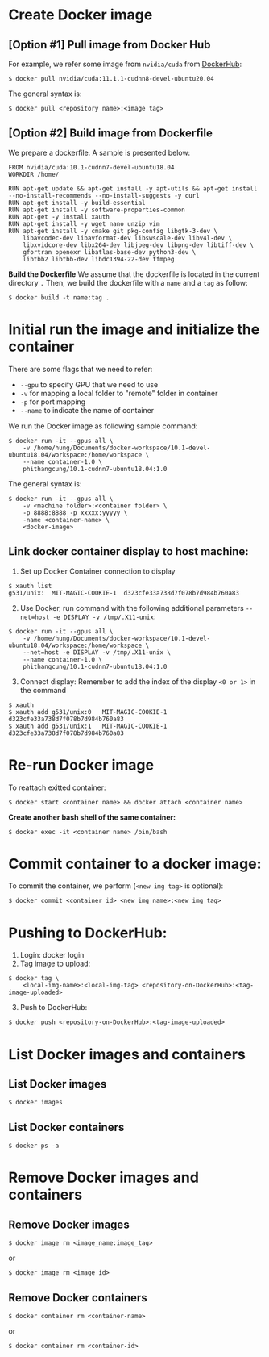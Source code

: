 # Create Docker image
## [Option #1] Pull image from Docker Hub
For example, we refer some image from `nvidia/cuda` from [DockerHub](https://hub.docker.com/r/nvidia/cuda):
```
$ docker pull nvidia/cuda:11.1.1-cudnn8-devel-ubuntu20.04
```
The general syntax is:
```
$ docker pull <repository name>:<image tag>
```

## [Option #2] Build image from Dockerfile
We prepare a dockerfile. A sample is presented below:
```
FROM nvidia/cuda:10.1-cudnn7-devel-ubuntu18.04
WORKDIR /home/

RUN apt-get update && apt-get install -y apt-utils && apt-get install --no-install-recommends --no-install-suggests -y curl
RUN apt-get install -y build-essential
RUN apt-get install -y software-properties-common
RUN apt-get -y install xauth
RUN apt-get install -y wget nano unzip vim
RUN apt-get install -y cmake git pkg-config libgtk-3-dev \
    libavcodec-dev libavformat-dev libswscale-dev libv4l-dev \
    libxvidcore-dev libx264-dev libjpeg-dev libpng-dev libtiff-dev \
    gfortran openexr libatlas-base-dev python3-dev \
    libtbb2 libtbb-dev libdc1394-22-dev ffmpeg
```
**Build the Dockerfile**
We assume that the dockerfile is located in the current directory `.`
Then, we build the dockerfile with a `name` and a `tag` as follow:
```
$ docker build -t name:tag .
```

# Initial run the image and initialize the container
There are some flags that we need to refer:
+ `--gpu` to specify GPU that we need to use
+ `-v` for mapping a local folder to "remote" folder in container
+ `-p` for port mapping
+ `--name` to indicate the name of container

We run the Docker image as following sample command:
```
$ docker run -it --gpus all \
	-v /home/hung/Documents/docker-workspace/10.1-devel-ubuntu18.04/workspace:/home/workspace \
	--name container-1.0 \
	phithangcung/10.1-cudnn7-ubuntu18.04:1.0
```
The general syntax is:
```
$ docker run -it --gpus all \
    -v <machine folder>:<container folder> \
    -p 8888:8888 -p xxxxx:yyyyy \
    -name <container-name> \
    <docker-image>
```


## Link docker container display to host machine:

1. Set up Docker Container connection to display
```
$ xauth list
g531/unix:  MIT-MAGIC-COOKIE-1  d323cfe33a738d7f078b7d984b760a83
```

2. Use Docker, run command with the following additional parameters `--net=host -e DISPLAY -v /tmp/.X11-unix`:
```
$ docker run -it --gpus all \
	-v /home/hung/Documents/docker-workspace/10.1-devel-ubuntu18.04/workspace:/home/workspace \
	--net=host -e DISPLAY -v /tmp/.X11-unix \
	--name container-1.0 \
	phithangcung/10.1-cudnn7-ubuntu18.04:1.0
```

3. Connect display: Remember to add the index of the display `<0 or 1>` in the command
```
$ xauth
$ xauth add g531/unix:0   MIT-MAGIC-COOKIE-1  d323cfe33a738d7f078b7d984b760a83
$ xauth add g531/unix:1   MIT-MAGIC-COOKIE-1  d323cfe33a738d7f078b7d984b760a83
```


# Re-run Docker image
To reattach exitted container:
```
$ docker start <container name> && docker attach <container name>
```
**Create another bash shell of the same container:**
```
$ docker exec -it <container name> /bin/bash
```


# Commit container to a docker image: 
To commit the container, we perform (`<new img tag>` is optional):
```
$ docker commit <container id> <new img name>:<new img tag>
```

# Pushing to DockerHub:
1. Login: docker login
2. Tag image to upload: 
```
$ docker tag \
    <local-img-name>:<local-img-tag> <repository-on-DockerHub>:<tag-image-uploaded>
```
3. Push to DockerHub: 
```
$ docker push <repository-on-DockerHub>:<tag-image-uploaded>
```


# List Docker images and containers
## List Docker images
```
$ docker images
```

## List Docker containers
```
$ docker ps -a
```

# Remove Docker images and containers
## Remove Docker images
```
$ docker image rm <image_name:image_tag>
```
or
```
$ docker image rm <image id>
```

## Remove Docker containers
```
$ docker container rm <container-name>
```
or
```
$ docker container rm <container-id>
```
